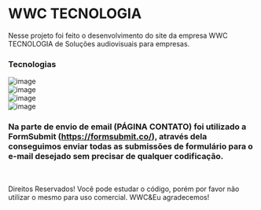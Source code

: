 # WWC TECNOLOGIA

Nesse projeto foi feito o desenvolvimento do site da empresa WWC TECNOLOGIA de Soluções audiovisuais para empresas.

### Tecnologias
![image](https://img.shields.io/badge/HTML-orange?style=for-the-badge&logo=html5&logoColor=white)
<br>
![image](https://img.shields.io/badge/CSS-blue?&style=for-the-badge&logo=css3&logoColor=white) 
<br>
![image](https://img.shields.io/badge/JavaScript-F7DF1E?style=for-the-badge&logo=javascript&logoColor=black) 
<br>
![image](https://img.shields.io/badge/Bootstrap5-blueviolet?style=for-the-badge&logo=bootstrap&logoColor=white) 
<br>
### Na parte de envio de email (PÁGINA CONTATO) foi utilizado a FormSubmit (https://formsubmit.co/), através dela conseguimos enviar todas as submissões de formulário para o e-mail desejado sem precisar de qualquer codificação. 
<br>

Direitos Reservados! Você pode estudar o código, porém por favor não utilizar o mesmo para uso comercial. WWC&Eu agradecemos!
